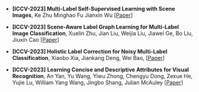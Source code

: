 








* **[ICCV-2023] Multi-Label Self-Supervised Learning with Scene Images**, Ke Zhu Minghao Fu Jianxin Wu [[Paper](https://openaccess.thecvf.com/content/ICCV2023/papers/Zhu_Multi-Label_Self-Supervised_Learning_with_Scene_Images_ICCV_2023_paper.pdf)]

* **[ICCV-2023] Scene-Aware Label Graph Learning for Multi-Label Image Classification**, Xuelin Zhu, Jian Liu, Weijia Liu, Jiawei Ge, Bo Liu, Jiuxin Cao [[Paper](https://openaccess.thecvf.com/content/ICCV2023/papers/Zhu_Scene-Aware_Label_Graph_Learning_for_Multi-Label_Image_Classification_ICCV_2023_paper.pdf)]

* **[ICCV-2023] Holistic Label Correction for Noisy Multi-Label Classification**, Xiaobo Xia, Jiankang Deng, Wei Bao, [[Paper](https://openaccess.thecvf.com/content/ICCV2023/papers/Xia_Holistic_Label_Correction_for_Noisy_Multi-Label_Classification_ICCV_2023_paper.pdf)]

* **[ICCV-2023]** **Learning Concise and Descriptive Attributes for Visual Recognition**, An Yan, Yu Wang, Yiwu Zhong, Chengyu Dong, Zexue He, Yujie Lu, William Yang Wang, Jingbo Shang, Julian McAuley [[Paper](https://openaccess.thecvf.com/content/ICCV2023/papers/Yan_Learning_Concise_and_Descriptive_Attributes_for_Visual_Recognition_ICCV_2023_paper.pdf)]
